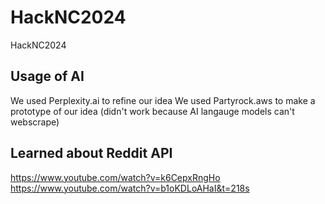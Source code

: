 # HackNC2024
HackNC2024

## Usage of AI 
We used Perplexity.ai to refine our idea 
We used Partyrock.aws to make a prototype of our idea (didn't work because AI langauge models can't webscrape)

## Learned about Reddit API 
https://www.youtube.com/watch?v=k6CepxRngHo
https://www.youtube.com/watch?v=b1oKDLoAHaI&t=218s
